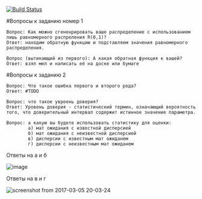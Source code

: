 [![Build Status](https://travis-ci.org/Sammers21/math_stat_python.svg?branch=master)](https://travis-ci.org/Sammers21/math_stat_python)

#Вопросы к заданию номер 1

	Вопрос: Как можно сгененрировать ваше распределение с использованием лишь равномерного распреления R(0,1)?
	Ответ: находим обратную функцию и подставляем значения равномерного распределения.

	Вопрос (вытикающий из первого): А какая обратная функция к вашей?
	Ответ: взял мел и написать её на доске или бумаге

#Вопросы к заданию 2

	Вопрос: Что такое ошибка первого и второго рода?
	Ответ: #TODO

	Вопрос: что такое увроень доверия?
	Ответ: Уровень доверия - статистический термин, означающий вероятность того, что доверительный интервал содержит истинное значение параметра.

	Вопрос: а какую вы будете использовать статистику для оценки:
			a) мат ожидания с известной дисперсией
			б) мат ожидания с неизвестной дисперсией
			в) дисперсии с известным мат ожиданем
			г) дисперсии с неизвестным мат ожиданем
	
Ответы на a и б

![image](https://cloud.githubusercontent.com/assets/16746106/23589495/42427c94-01df-11e7-8291-6169fdc557a0.png)

Ответы на в и г

![screenshot from 2017-03-05 20-03-24](https://cloud.githubusercontent.com/assets/16746106/23589484/0e09ba3c-01df-11e7-934a-f6787ce6a1ea.png)

